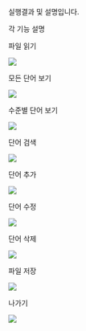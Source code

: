 실행결과 및 설명입니다. 


각 기능 설명 

파일 읽기


<img src="https://github.com/CoramDeo03/javaCRUD/blob/master/screanshots/%E1%84%89%E1%85%B3%E1%84%8F%E1%85%B3%E1%84%85%E1%85%B5%E1%86%AB%E1%84%89%E1%85%A3%E1%86%BA%202023-09-16%20%E1%84%8B%E1%85%A9%E1%84%8C%E1%85%A5%E1%86%AB%2012.51.51.png"/>


모든 단어 보기


<img src="https://github.com/CoramDeo03/javaCRUD/blob/master/screanshots/%E1%84%89%E1%85%B3%E1%84%8F%E1%85%B3%E1%84%85%E1%85%B5%E1%86%AB%E1%84%89%E1%85%A3%E1%86%BA%202023-09-16%20%E1%84%8B%E1%85%A9%E1%84%8C%E1%85%A5%E1%86%AB%2012.52.08.png"/>


수준별 단어 보기


<img src="https://github.com/CoramDeo03/javaCRUD/blob/master/screanshots/%E1%84%89%E1%85%B3%E1%84%8F%E1%85%B3%E1%84%85%E1%85%B5%E1%86%AB%E1%84%89%E1%85%A3%E1%86%BA%202023-09-16%20%E1%84%8B%E1%85%A9%E1%84%8C%E1%85%A5%E1%86%AB%2012.52.23.png"/>


단어 검색


<img src="https://github.com/CoramDeo03/javaCRUD/blob/master/screanshots/%E1%84%89%E1%85%B3%E1%84%8F%E1%85%B3%E1%84%85%E1%85%B5%E1%86%AB%E1%84%89%E1%85%A3%E1%86%BA%202023-09-16%20%E1%84%8B%E1%85%A9%E1%84%8C%E1%85%A5%E1%86%AB%2012.52.33.png"/>


단어 추가


<img src="https://github.com/CoramDeo03/javaCRUD/blob/master/screanshots/%E1%84%89%E1%85%B3%E1%84%8F%E1%85%B3%E1%84%85%E1%85%B5%E1%86%AB%E1%84%89%E1%85%A3%E1%86%BA%202023-09-16%20%E1%84%8B%E1%85%A9%E1%84%8C%E1%85%A5%E1%86%AB%2012.52.45.png"/>


단어 수정


<img src="https://github.com/CoramDeo03/javaCRUD/blob/master/screanshots/%E1%84%89%E1%85%B3%E1%84%8F%E1%85%B3%E1%84%85%E1%85%B5%E1%86%AB%E1%84%89%E1%85%A3%E1%86%BA%202023-09-16%20%E1%84%8B%E1%85%A9%E1%84%8C%E1%85%A5%E1%86%AB%2012.53.03.png"/>


단어 삭제


<img src="https://github.com/CoramDeo03/javaCRUD/blob/master/screanshots/%E1%84%89%E1%85%B3%E1%84%8F%E1%85%B3%E1%84%85%E1%85%B5%E1%86%AB%E1%84%89%E1%85%A3%E1%86%BA%202023-09-16%20%E1%84%8B%E1%85%A9%E1%84%8C%E1%85%A5%E1%86%AB%2012.53.14.png"/>


파일 저장


<img src="https://github.com/CoramDeo03/javaCRUD/blob/master/screanshots/%E1%84%89%E1%85%B3%E1%84%8F%E1%85%B3%E1%84%85%E1%85%B5%E1%86%AB%E1%84%89%E1%85%A3%E1%86%BA%202023-09-16%20%E1%84%8B%E1%85%A9%E1%84%8C%E1%85%A5%E1%86%AB%2012.53.35.png"/>


나가기


<img src="https://github.com/CoramDeo03/javaCRUD/blob/master/screanshots/%E1%84%89%E1%85%B3%E1%84%8F%E1%85%B3%E1%84%85%E1%85%B5%E1%86%AB%E1%84%89%E1%85%A3%E1%86%BA%202023-09-16%20%E1%84%8B%E1%85%A9%E1%84%8C%E1%85%A5%E1%86%AB%2012.53.43.png"/>




